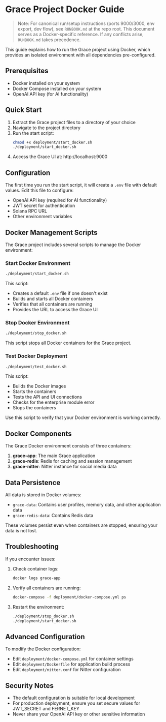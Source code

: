 # Grace Project Docker Guide

> Note: For canonical run/setup instructions (ports 9000/3000, env export, dev flow), see `RUNBOOK.md` at the repo root. This document serves as a Docker-specific reference. If any conflicts arise, `RUNBOOK.md` takes precedence.

This guide explains how to run the Grace project using Docker, which provides an isolated environment with all dependencies pre-configured.

## Prerequisites

- Docker installed on your system
- Docker Compose installed on your system
- OpenAI API key (for AI functionality)

## Quick Start

1. Extract the Grace project files to a directory of your choice
2. Navigate to the project directory
3. Run the start script:
   ```bash
   chmod +x deployment/start_docker.sh
   ./deployment/start_docker.sh
   ```
4. Access the Grace UI at: http://localhost:9000

## Configuration

The first time you run the start script, it will create a `.env` file with default values. Edit this file to configure:

- OpenAI API key (required for AI functionality)
- JWT secret for authentication
- Solana RPC URL
- Other environment variables

## Docker Management Scripts

The Grace project includes several scripts to manage the Docker environment:

### Start Docker Environment

```bash
./deployment/start_docker.sh
```

This script:
- Creates a default `.env` file if one doesn't exist
- Builds and starts all Docker containers
- Verifies that all containers are running
- Provides the URL to access the Grace UI

### Stop Docker Environment

```bash
./deployment/stop_docker.sh
```

This script stops all Docker containers for the Grace project.

### Test Docker Deployment

```bash
./deployment/test_docker.sh
```

This script:
- Builds the Docker images
- Starts the containers
- Tests the API and UI connections
- Checks for the enterprise module error
- Stops the containers

Use this script to verify that your Docker environment is working correctly.

## Docker Components

The Grace Docker environment consists of three containers:

1. **grace-app**: The main Grace application
2. **grace-redis**: Redis for caching and session management
3. **grace-nitter**: Nitter instance for social media data

## Data Persistence

All data is stored in Docker volumes:
- `grace-data`: Contains user profiles, memory data, and other application data
- `grace-redis-data`: Contains Redis data

These volumes persist even when containers are stopped, ensuring your data is not lost.

## Troubleshooting

If you encounter issues:

1. Check container logs:
   ```bash
   docker logs grace-app
   ```

2. Verify all containers are running:
   ```bash
   docker-compose -f deployment/docker-compose.yml ps
   ```

3. Restart the environment:
   ```bash
   ./deployment/stop_docker.sh
   ./deployment/start_docker.sh
   ```

## Advanced Configuration

To modify the Docker configuration:

- Edit `deployment/docker-compose.yml` for container settings
- Edit `deployment/Dockerfile` for application build process
- Edit `deployment/nitter.conf` for Nitter configuration

## Security Notes

- The default configuration is suitable for local development
- For production deployment, ensure you set secure values for JWT_SECRET and FERNET_KEY
- Never share your OpenAI API key or other sensitive information
